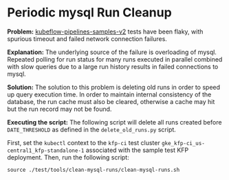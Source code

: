 # Periodic mysql Run Cleanup

**Problem:** [kubeflow-pipelines-samples-v2](https://github.com/GoogleCloudPlatform/oss-test-infra/blob/99f29a66aa2c29128099edb7b1a99445ac0633bb/prow/prowjobs/kubeflow/pipelines/kubeflow-pipelines-presubmits.yaml#L153-L164) tests have been flaky, with spurious timeout and failed network connection failures.

**Explanation:** The underlying source of the failure is overloading of mysql. Repeated polling for run status for many runs executed in parallel combined with slow queries due to a large run history results in failed connections to mysql.

**Solution:** The solution to this problem is deleting old runs in order to speed up query execution time. In order to maintain internal consistency of the database, the run cache must also be cleared, otherwise a cache may hit but the run record may not be found.

**Executing the script:**
The following script will delete all runs created before `DATE_THRESHOLD` as defined in the `delete_old_runs.py` script.

First, set the `kubectl` context to the `kfp-ci` test cluster `gke_kfp-ci_us-central1_kfp-standalone-1` associated with the sample test KFP deployment. Then, run the following script:
```
source ./test/tools/clean-mysql-runs/clean-mysql-runs.sh
```
